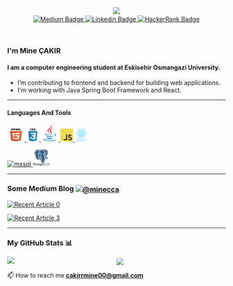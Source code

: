  <div id="header" align="center">
  <img src="https://media.giphy.com/media/FPbnShq1h1IS5FQyPD/giphy.gif" width="200"/>
</div>

<div id="badges" align="center">
  <a href="https://medium.com/@minecca">
    <img src="https://img.shields.io/badge/Medium-black?style=for-the-badge&logo=Medium&logoColor=white" alt="Medium Badge"/>
  </a>
   <a href="https://www.linkedin.com/in/mine-cakir/">
    <img src="https://img.shields.io/badge/Linkedin-blue?style=for-the-badge&logo=Linkedin&logoColor=white" alt="Linkedin Badge"/>
  <a href="https://www.hackerrank.com/mineca">
    <img src="https://img.shields.io/badge/HackerRank-Green?style=for-the-badge&logo=HackerRank&logoColor=white" alt="HackerRank Badge"/>
  </a>
  <p &nbsp; </p>
  <img src="https://komarev.com/ghpvc/?username=your-github-username&style=flat-square&color=blue" alt=""/>
</div>

<h3 align="left">I'm Mine ÇAKIR</h3>
<h4 align="left">I am a computer engineering student at Eskisehir Osmangazi University.</h4>

- I’m contributing to frontend and backend for building web applications.
- I'm working with Java Spring Boot Framework and React.

--------------------------------------------------------------

#### Languages And Tools

<p align="left"> 
<a href="https://www.w3.org/html/" target="_blank" rel="noreferrer"> <img src="https://raw.githubusercontent.com/devicons/devicon/master/icons/html5/html5-original-wordmark.svg" alt="html5" width="40" height="30"/> </a>
<a href="https://www.w3schools.com/css/" target="_blank" rel="noreferrer"> <img src="https://raw.githubusercontent.com/devicons/devicon/master/icons/css3/css3-original-wordmark.svg" alt="css3" width="30" height="30"/> </a> 
<a href="https://www.java.com" target="_blank" rel="noreferrer"> <img src="https://raw.githubusercontent.com/devicons/devicon/master/icons/java/java-original.svg" alt="java" width="40" height="40"/> </a> 
<a href="https://developer.mozilla.org/en-US/docs/Web/JavaScript" target="_blank" rel="noreferrer"> <img src="https://raw.githubusercontent.com/devicons/devicon/master/icons/javascript/javascript-original.svg" alt="javascript" width="30" height="30"/> </a>
<a href="https://reactjs.org/" target="_blank" rel="noreferrer"> <img src="https://raw.githubusercontent.com/devicons/devicon/master/icons/react/react-original-wordmark.svg" alt="react" width="30" height="30"/> </a> </p>

<a href="https://www.microsoft.com/en-us/sql-server" target="_blank" rel="noreferrer"> <img src="https://www.svgrepo.com/show/303229/microsoft-sql-server-logo.svg" alt="mssql" width="30" height="30"/> </a> 
<a href="https://www.postgresql.org" target="_blank" rel="noreferrer"> <img src="https://raw.githubusercontent.com/devicons/devicon/master/icons/postgresql/postgresql-original-wordmark.svg" alt="postgresql" width="40" height="40"/> </a> 

--------------------------------------------------------------

### Some Medium Blog <a href="https://minecca.medium.com/" target="blank"> <img align="center" src="https://cdn.jsdelivr.net/npm/simple-icons@3.0.1/icons/medium.svg" alt="@minecca" height="30" width="40" /></a>
<div id="Medium Blog" align="left">

<a target="_blank" href="https://github-readme-medium-recent-article.vercel.app/medium/@minecca/0"><img src="https://github-readme-medium-recent-article.vercel.app/medium/@minecca/0" alt="Recent Article 0"> </a>


<a target="_blank" href="https://github-readme-medium-recent-article.vercel.app/medium/@minecca/3"><img src="https://github-readme-medium-recent-article.vercel.app/medium/@minecca/3" alt="Recent Article 3"> </a>

</div>

--------------------------------------------------------------

### My GitHub Stats 📊
   <p align = "center">
<a href="https://github.com/Minecakir/github-readme-stats">
  <img align="left" src="https://github-readme-stats.vercel.app/api?username=Minecakir&count_private=true&show_icons=true&theme=default" />
</a>
<a href="https://github.com/Minecakir/convoychat">
  <img align="center" src="https://github-readme-stats.vercel.app/api/top-langs/?username=Minecakir" />
</a>
  
 📫 How to reach me **cakirrmine00@gmail.com**
